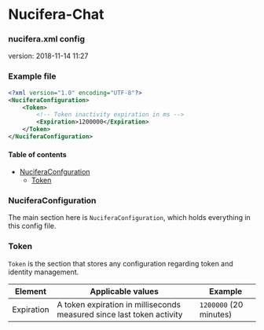 # Nucifera-Chat
### nucifera.xml config
version: 2018-11-14 11:27

### Example file
```xml
<?xml version="1.0" encoding="UTF-8"?>
<NuciferaConfiguration>
    <Token>
        <!-- Token inactivity expiration in ms -->
        <Expiration>1200000</Expiration>
    </Token>
</NuciferaConfiguration>
```

#### Table of contents
* [NuciferaConfguration](#NuciferaConfiguration)
  * [Token](#Token)

### NuciferaConfiguration
The main section here is `NuciferaConfiguration`, which holds everything in this config file.

### Token
`Token` is the section that stores any configuration regarding token and identity management.

| Element    | Applicable values | Example |
| ---------- | ----------------- | ------- |
| Expiration | A token expiration in milliseconds measured since last token activity | `1200000` (20 minutes) |
